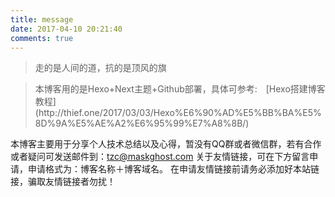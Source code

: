 ```yaml
---
title: message
date: 2017-04-10 20:21:40
comments: true
---
```

<blockquote class="blockquote-center">走的是人间的道，抗的是顶风的旗</blockquote>

><div class="div">本博客用的是Hexo+Next主题+Github部署，具体可参考:　[Hexo搭建博客教程](http://thief.one/2017/03/03/Hexo%E6%90%AD%E5%BB%BA%E5%8D%9A%E5%AE%A2%E6%95%99%E7%A8%8B/)
本博客主要用于分享个人技术总结以及心得，暂没有QQ群或者微信群，若有合作或者疑问可发送邮件到：tzc@maskghost.com
关于友情链接，可在下方留言申请，申请格式为：博客名称＋博客域名。
在申请友情链接前请务必添加好本站链接，骗取友情链接者勿扰！
</div>


<style type="text/css"> 
.div a:link{ color:#0593d3/*颜色自定义*/;font-family:"楷体"; font-size:15px;} /* 未访问的链接 */ 
.div a:visited{color:#0477ab/*颜色自定义*/} /* 已访问的链接 */ 
.div a:hover{ color:#0477ab/*颜色自定义*/}/* 鼠标在链接上 */ 
</style>